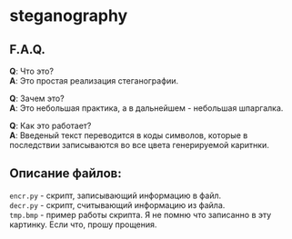 # steganography

## F.A.Q.
**Q**: Что это?  
**A**: Это простая реализация стеганографии.

**Q**: Зачем это?  
**A**: Это небольшая практика, а в дальнейшем - небольшая шпаргалка.

**Q**: Как это работает?  
**A**: Введеный текст переводится в коды символов, которые в последствии записываются во все цвета генерируемой каритнки. 


## Описание файлов:
`encr.py` - скрипт, записывающий информацию в файл.  
`decr.py` - скрипт, считывающий информацию из файла.  
`tmp.bmp` - пример работы скрипта. Я не помню что записанно в эту картинку. Если что, прошу прощения.
